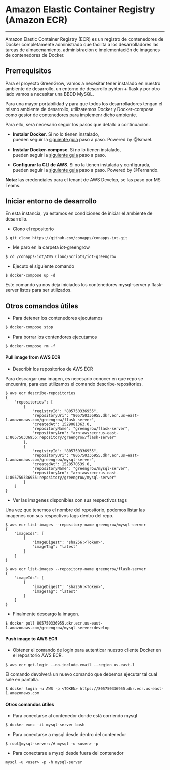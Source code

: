 Amazon Elastic Container Registry (Amazon ECR)
===

---

Amazon Elastic Container Registry (ECR) es un registro de contenedores de Docker completamente administrado que 
facilita a los desarrolladores las tareas de almacenamiento, administración e implementación de imágenes de 
contenedores de Docker.

Prerrequisitos 
---


Para el proyecto GreenGrow, vamos a necesitar tener instalado en 
nuestro ambiente de desarrollo, un entorno de desarrollo pyhton + flask
y por otro lado vamos a necesitar una BBDD MySQL.

Para una mayor portabilidad y para que todos los desarrolladores
tengan el mismo ambiente de desarrollo, utilizaremos Docker y Docker-compose como
gestor de contenedores para implemenr dicho ambiente.

Para ello, será necesario seguir los pasos que detallo a continuación.

* **Instalar Docker**. Si no lo tienen instalado,  
pueden seguir la [siguiente guia](https://github.com/conapps/conapps-iot/blob/master/Desarrollo/claseDeDocker/20170801-Docker.md#instalaci%C3%B3n) paso a paso.
Powered by @Ismael.

* **Instalar Docker-compose**. Si no lo tienen instalado,  
pueden seguir la [siguiente guia](https://github.com/conapps/conapps-iot/blob/master/Desarrollo/claseDeDocker/20180615-Docker-Compose.md) paso a paso.


* **Configurar la CLI de AWS**. Si no la tienen instalada y configurada, 
pueden seguir la [siguiente guia](https://github.com/conapps/conapps-iot/blob/master/AWS%20Cloud/S3/AWS_S3.md#l%C3%ADnea-de-comandos-de-amazon-s3) paso a paso.
Powered by @Fernando.

**Nota:** las credenciales para el tenant de AWS Develop, se las paso por MS Teams.


Iniciar entorno de desarrollo
---

En esta instancia, ya estamos en condiciones de iniciar el ambiente de desarrollo.

* Clono el repositorio 
```
$ git clone https://github.com/conapps/conapps-iot.git
```

* Me paro en la carpeta iot-greengrow
```
$ cd /conapps-iot/AWS Cloud/Scripts/iot-greengrow
```

* Ejecuto el siguiente comando
```
$ docker-compose up -d
```

Este comando ya nos deja iniciados los contenedores mysql-server y flask-server 
listos para ser utilizados.

## Otros comandos útiles

* Para detener los contenedores ejecutamos
```
$ docker-compose stop
```

* Para borrar los contendores ejecutamos
```
$ docker-compose rm -f
```







#### Pull image from AWS ECR 


* Describir los repositorios de AWS ECR

Para descargar una imagen, es necesario conocer en que repo se encuentra,
para eso utilizamos el comando describe-repositories.
```
$ aws ecr describe-repositories
{
    "repositories": [
        {
            "registryId": "805750336955",
            "repositoryUri": "805750336955.dkr.ecr.us-east-1.amazonaws.com/greengrow/flask-server",
            "createdAt": 1529081363.0,
            "repositoryName": "greengrow/flask-server",
            "repositoryArn": "arn:aws:ecr:us-east-1:805750336955:repository/greengrow/flask-server"
        },
        {
            "registryId": "805750336955",
            "repositoryUri": "805750336955.dkr.ecr.us-east-1.amazonaws.com/greengrow/mysql-server",
            "createdAt": 1528570539.0,
            "repositoryName": "greengrow/mysql-server",
            "repositoryArn": "arn:aws:ecr:us-east-1:805750336955:repository/greengrow/mysql-server"
        }
    ]
}

```
* Ver las imagenes disponibles con sus respectivos tags

Una vez que tenemos el nombre del repositorio, podemos listar las imagenes
con sus respectivos tags dentro del repo.


```
$ aws ecr list-images --repository-name greengrow/mysql-server
{
    "imageIds": [
        {
            "imageDigest": "sha256:<Token>",
            "imageTag": "latest"
        }
    ]
}
```
```
$ aws ecr list-images --repository-name greengrow/flask-server
{
    "imageIds": [
        {
            "imageDigest": "sha256:<Token>",
            "imageTag": "latest"
        }
    ]
}

```


* Finalmente descargo la imagen.

```
$ docker pull 805750336955.dkr.ecr.us-east-1.amazonaws.com/greengrow/mysql-server:develop
```


#### Push image to AWS ECR 


* Obtener el comando de login para autenticar nuestro cliente Docker en el repositorio AWS ECR.

```
$ aws ecr get-login --no-include-email --region us-east-1
```

El comando devolverá un nuevo comando que debemos ejecutar tal cual sale en pantalla.

```
$ docker login -u AWS -p <TOKEN> https://805750336955.dkr.ecr.us-east-1.amazonaws.com
```



#### Otros comandos útiles

- Para conectarse al contenedor donde está corriendo mysql
```
$ docker exec -it mysql-server bash
```

- Para conectarse a mysql desde dentro del contenedor
```
$ root@mysql-server:/# mysql -u <user> -p
```

- Para conectarse a mysql desde fuera del contenedor
```
mysql -u <user> -p -h mysql-server
```
